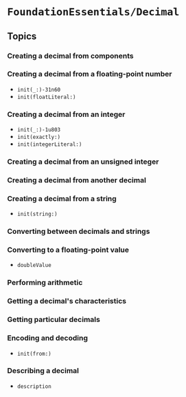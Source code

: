 # ``FoundationEssentials/Decimal``

## Topics

### Creating a decimal from components

### Creating a decimal from a floating-point number

- ``init(_:)-31n60``
- ``init(floatLiteral:)``

### Creating a decimal from an integer

- ``init(_:)-1u803``
- ``init(exactly:)``
- ``init(integerLiteral:)``

### Creating a decimal from an unsigned integer

### Creating a decimal from another decimal

### Creating a decimal from a string

- ``init(string:)``

### Converting between decimals and strings

### Converting to a floating-point value

- ``doubleValue``

### Performing arithmetic

### Getting a decimal's characteristics

### Getting particular decimals

### Encoding and decoding

- ``init(from:)``

### Describing a decimal

- ``description``

